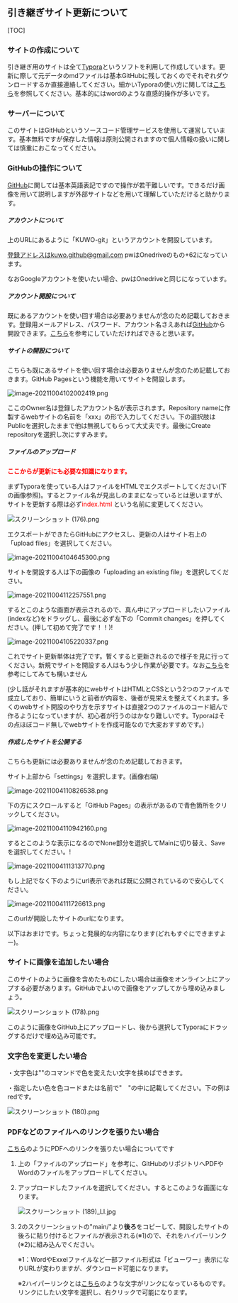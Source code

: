 ## 引き継ぎサイト更新について

[TOC]



### サイトの作成について

引き継ぎ用のサイトは全て[Typora](https://www.typora.io/)というソフトを利用して作成しています。更新に際して元データのmdファイルは基本GitHubに残しておくのでそれぞれダウンロードするか直接連絡してください。細かいTyporaの使い方に関しては[こちら](https://tele-commuter.com/tool/typora-markdown-editor/)を参照してください。基本的にはwordのような直感的操作が多いです。



### サーバーについて

このサイトはGitHubというソースコード管理サービスを使用して運営しています。基本無料ですが保存した情報は原則公開されますので個人情報の扱いに関しては慎重におこなってください。



### GitHubの操作について

[GitHub](https://github.co.jp/)に関しては基本英語表記ですので操作が若干難しいです。できるだけ画像を用いて説明しますが外部サイトなどを用いて理解していただけると助かります。

##### アカウントについて

上のURLにあるように「KUWO-git」というアカウントを開設しています。

登録アドレスはkuwo.github@gmail.com pwはOnedriveのもの+62になっています。

なおGoogleアカウントを使いたい場合、pwはOnedriveと同じになっています。

##### アカウント開設について

既にあるアカウントを使い回す場合は必要ありませんが念のため記載しておきます。登録用メールアドレス、パスワード、アカウント名さえあれば[GitHub](https://github.co.jp/)から開設できます。[こちら](https://qiita.com/ayatokura/items/9eabb7ae20752e6dc79d)を参考にしていただければできると思います。

##### サイトの開設について

こちらも既にあるサイトを使い回す場合は必要ありませんが念のため記載しておきます。GitHub Pagesという機能を用いてサイトを開設します。

![image-20211004102002419.png](https://github.com/Doya0910/How-to-use-/blob/main/image-20211004102002419.png?raw=true)

ここのOwner名は登録したアカウント名が表示されます。Repository nameに作製するwebサイトの名前を「xxx」の形で入力してください。下の選択肢はPublicを選択したままで他は無視してもらって大丈夫です。最後にCreate repositoryを選択し次にすすみます。

##### ファイルのアップロード

<font color="red">**ここからが更新にも必要な知識になります。**</font>

まずTyporaを使っている人はファイルをHTMLでエクスポートしてください(下の画像参照)。するとファイル名が見出しのままになっているとは思いますが、サイトを更新する際は必ず<font color="red">index.html </font>という名前に変更してください。

![スクリーンショット (176).png](https://github.com/Doya0910/How-to-use-/blob/main/%E3%82%B9%E3%82%AF%E3%83%AA%E3%83%BC%E3%83%B3%E3%82%B7%E3%83%A7%E3%83%83%E3%83%88%20(176).png?raw=true)

エクスポートができたらGitHubにアクセスし、更新の人はサイト右上の「upload files」を選択してください。

![image-20211004104645300.png](https://github.com/Doya0910/How-to-use-/blob/main/image-20211004104645300.png?raw=true)

サイトを開設する人は下の画像の「uploading an existing file」を選択してください。

![image-20211004112257551.png](https://github.com/Doya0910/How-to-use-/blob/main/image-20211004112257551.png?raw=true)

するとこのような画面が表示されるので、真ん中にアップロードしたいファイル(indexなど)をドラッグし、最後に必ず左下の「Commit changes」を押してください。(押して初めて完了です！！)!

![image-20211004105220337.png](https://github.com/Doya0910/How-to-use-/blob/main/image-20211004105220337.png?raw=true)

これでサイト更新単体は完了です。暫くすると更新されるので様子を見に行ってください。新規でサイトを開設する人はもう少し作業が必要です。なお[こちら](https://prog-8.com/docs/github-pages)を参考にしてみても構いません

(少し話がそれますが基本的にwebサイトはHTMLとCSSという2つのファイルで成立しており、簡単にいうと前者が内容を、後者が見栄えを整えてくれます。多くのwebサイト開設のやり方を示すサイトは直接2つのファイルのコード組んで作るようになっていますが、初心者が行うのはかなり難しいです。Typoraはその点ほぼコード無しでwebサイトを作成可能なので大変おすすめです。)

##### 作成したサイトを公開する

こちらも更新には必要ありませんが念のため記載しておきます。

サイト上部から「settings」を選択します。(画像右端)

![image-20211004110826538.png](https://github.com/Doya0910/How-to-use-/blob/main/image-20211004110826538.png?raw=true)

下の方にスクロールすると「GitHub Pages」の表示があるので青色箇所をクリックしてください。

![image-20211004110942160.png](https://github.com/Doya0910/How-to-use-/blob/main/image-20211004110942160.png?raw=true)

するとこのような表示になるのでNone部分を選択してMainに切り替え、Saveを選択してください。!

![image-20211004111313770.png](https://github.com/Doya0910/How-to-use-/blob/main/image-20211004111313770.png?raw=true)

もし上記でなく下のようにurl表示であれば既に公開されているので安心してください。

![image-20211004111726613.png](https://github.com/Doya0910/How-to-use-/blob/main/image-20211004111726613.png?raw=true)

このurlが開設したサイトのurlになります。



以下はおまけです。ちょっと発展的な内容になります(どれもすぐにできますよー)。

### サイトに画像を追加したい場合

このサイトのように画像を含めたものにしたい場合は画像をオンライン上にアップする必要があります。GitHubでよいので画像をアップしてから埋め込みましょう。

![スクリーンショット (178).png](https://github.com/KUWO-git/How-to-use-git/blob/main/%E3%82%B9%E3%82%AF%E3%83%AA%E3%83%BC%E3%83%B3%E3%82%B7%E3%83%A7%E3%83%83%E3%83%88%20(178).png?raw=true)

このように画像をGitHub上にアップロードし、後から選択してTyporaにドラッグするだけで埋め込み可能です。

### 文字色を変更したい場合

・文字色は"<font color=""></font>"のコマンドで色を変えたい文字を挟めばできます。

・指定したい色を色コードまたは名前で"　"の中に記載してください。下の例はredです。

![スクリーンショット (180).png](https://github.com/KUWO-git/How-to-use-git/blob/main/%E3%82%B9%E3%82%AF%E3%83%AA%E3%83%BC%E3%83%B3%E3%82%B7%E3%83%A7%E3%83%83%E3%83%88%20(180).png?raw=true)

### PDFなどのファイルへのリンクを張りたい場合

[こちら](https://kuwo-git.github.io/How-to-use-git/%E5%BC%95%E3%81%8D%E7%B6%99%E3%81%8E%E3%82%B5%E3%82%A4%E3%83%88%E6%9B%B4%E6%96%B0%E6%96%B9%E6%B3%95.pdf)のようにPDFへのリンクを張りたい場合についてです

1. 上の「ファイルのアップロード」を参考に、GitHubのリポジトリへPDFやWordのファイルをアップロードしてください。

2. アップロードしたファイルを選択してください。するとこのような画面になります。

   ![スクリーンショット (189)_LI.jpg](https://github.com/KUWO-git/How-to-use-git/blob/main/%E3%82%B9%E3%82%AF%E3%83%AA%E3%83%BC%E3%83%B3%E3%82%B7%E3%83%A7%E3%83%83%E3%83%88%20(189)_LI.jpg?raw=true)

3. 2のスクリーンショットの"main/"より**後ろ**をコピーして、開設したサイトの後ろに貼り付けるとファイルが表示される(※1)ので、それをハイパーリンク(※2)に組み込んでください。

   ※1：WordやExxelファイルなど一部ファイル形式は「ビューワー」表示になりURLが変わりますが、ダウンロード可能になります。

   ※2ハイパーリンクとは[こちら](https://tele-commuter.com/tool/typora-markdown-editor/)のような文字がリンクになっているものです。リンクにしたい文字を選択し、右クリックで可能になります。

